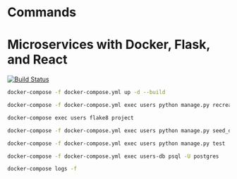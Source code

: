 # Commands

# Microservices with Docker, Flask, and React

[![Build Status](https://travis-ci.org/icruzr93/microservices-ulearning.svg?branch=master)](https://travis-ci.org/icruzr93/microservices-ulearning)

```sh
docker-compose -f docker-compose.yml up -d --build
```

```sh
docker-compose -f docker-compose.yml exec users python manage.py recreate_db
```

```sh
docker-compose exec users flake8 project
```

```sh
docker-compose -f docker-compose.yml exec users python manage.py seed_db
```

```sh
docker-compose -f docker-compose.yml exec users python manage.py test
```

```sh
docker-compose -f docker-compose.yml exec users-db psql -U postgres
```

```sh
docker-compose logs -f
```
